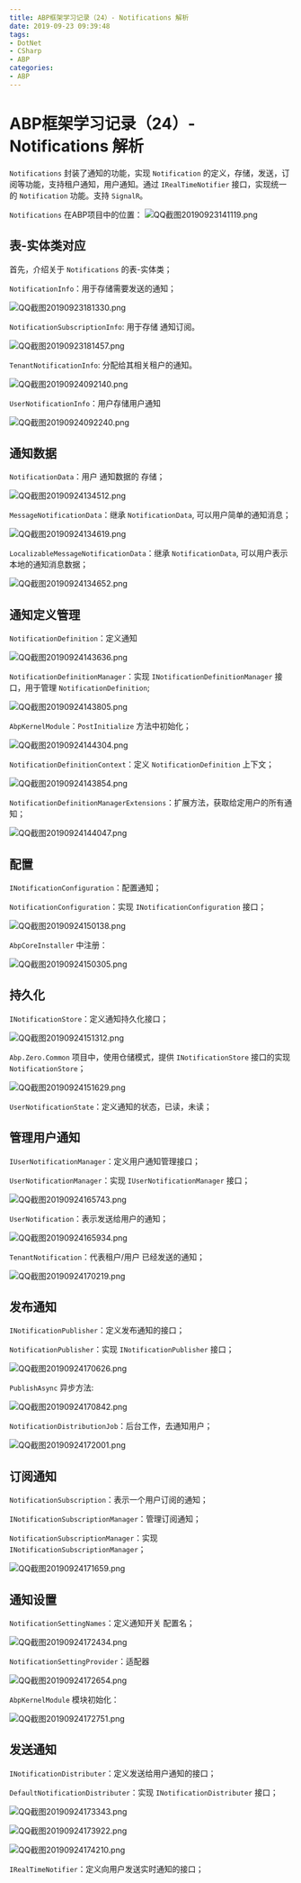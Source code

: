```yaml
---
title: ABP框架学习记录（24）- Notifications 解析
date: 2019-09-23 09:39:48
tags:
- DotNet
- CSharp
- ABP
categories: 
- ABP
---
```

# ABP框架学习记录（24）- Notifications 解析

`Notifications` 封装了通知的功能，实现 `Notification` 的定义，存储，发送，订阅等功能，支持租户通知，用户通知。通过 `IRealTimeNotifier` 接口，实现统一的 `Notification` 功能。支持 `SignalR`。

`Notifications` 在ABP项目中的位置：
![QQ截图20190923141119.png](/img/QQ截图20190923141119.png)

## 表-实体类对应

首先，介绍关于 `Notifications` 的表-实体类；

`NotificationInfo`：用于存储需要发送的通知；

![QQ截图20190923181330.png](/img/QQ截图20190923181330.png)

`NotificationSubscriptionInfo`: 用于存储 通知订阅。

![QQ截图20190923181457.png](/img/QQ截图20190923181457.png)

`TenantNotificationInfo`: 分配给其相关租户的通知。

![QQ截图20190924092140.png](/img/QQ截图20190924092140.png)

`UserNotificationInfo`：用户存储用户通知

![QQ截图20190924092240.png](/img/QQ截图20190924092240.png)

## 通知数据

`NotificationData`：用户 通知数据的 存储；

![QQ截图20190924134512.png](/img/QQ截图20190924134512.png)

`MessageNotificationData`：继承 `NotificationData`, 可以用户简单的通知消息；

![QQ截图20190924134619.png](/img/QQ截图20190924134619.png)

`LocalizableMessageNotificationData`：继承 `NotificationData`, 可以用户表示本地的通知消息数据；

![QQ截图20190924134652.png](/img/QQ截图20190924134652.png)

## 通知定义管理

`NotificationDefinition`：定义通知

![QQ截图20190924143636.png](/img/QQ截图20190924143636.png)

`NotificationDefinitionManager`：实现 `INotificationDefinitionManager` 接口，用于管理 `NotificationDefinition`;

![QQ截图20190924143805.png](/img/QQ截图20190924143805.png)

`AbpKernelModule`：`PostInitialize` 方法中初始化；

![QQ截图20190924144304.png](/img/QQ截图20190924144304.png)

`NotificationDefinitionContext`：定义 `NotificationDefinition` 上下文；

![QQ截图20190924143854.png](/img/QQ截图20190924143854.png)

`NotificationDefinitionManagerExtensions`：扩展方法，获取给定用户的所有通知；

![QQ截图20190924144047.png](/img/QQ截图20190924144047.png)

## 配置

`INotificationConfiguration`：配置通知；

`NotificationConfiguration`：实现 `INotificationConfiguration` 接口；

![QQ截图20190924150138.png](/img/QQ截图20190924150138.png)

`AbpCoreInstaller` 中注册：

![QQ截图20190924150305.png](/img/QQ截图20190924150305.png)

## 持久化

`INotificationStore`：定义通知持久化接口；

![QQ截图20190924151312.png](/img/QQ截图20190924151312.png)

`Abp.Zero.Common` 项目中，使用仓储模式，提供 `INotificationStore` 接口的实现 `NotificationStore`；

![QQ截图20190924151629.png](/img/QQ截图20190924151629.png)

`UserNotificationState`：定义通知的状态，已读，未读；

## 管理用户通知

`IUserNotificationManager`：定义用户通知管理接口；

`UserNotificationManager`：实现 `IUserNotificationManager` 接口；

![QQ截图20190924165743.png](/img/QQ截图20190924165743.png)

`UserNotification`：表示发送给用户的通知；

![QQ截图20190924165934.png](/img/QQ截图20190924165934.png)

`TenantNotification`：代表租户/用户 已经发送的通知；

![QQ截图20190924170219.png](/img/QQ截图20190924170219.png)

## 发布通知

`INotificationPublisher`：定义发布通知的接口；

`NotificationPublisher`：实现 `INotificationPublisher` 接口；

![QQ截图20190924170626.png](/img/QQ截图20190924170626.png)

`PublishAsync` 异步方法:

![QQ截图20190924170842.png](/img/QQ截图20190924170842.png)

`NotificationDistributionJob`：后台工作，去通知用户；

![QQ截图20190924172001.png](/img/QQ截图20190924172001.png)

## 订阅通知

`NotificationSubscription`：表示一个用户订阅的通知；

`INotificationSubscriptionManager`：管理订阅通知；

`NotificationSubscriptionManager`：实现 `INotificationSubscriptionManager`；

![QQ截图20190924171659.png](/img/QQ截图20190924171659.png)

## 通知设置

`NotificationSettingNames`：定义通知开关 配置名；

![QQ截图20190924172434.png](/img/QQ截图20190924172434.png)

`NotificationSettingProvider`：适配器

![QQ截图20190924172654.png](/img/QQ截图20190924172654.png)

`AbpKernelModule` 模块初始化：

![QQ截图20190924172751.png](/img/QQ截图20190924172751.png)

## 发送通知

`INotificationDistributer`：定义发送给用户通知的接口；

`DefaultNotificationDistributer`：实现 `INotificationDistributer` 接口；

![QQ截图20190924173343.png](/img/QQ截图20190924173343.png)

![QQ截图20190924173922.png](/img/QQ截图20190924173922.png)

![QQ截图20190924174210.png](/img/QQ截图20190924174210.png)

`IRealTimeNotifier`：定义向用户发送实时通知的接口；